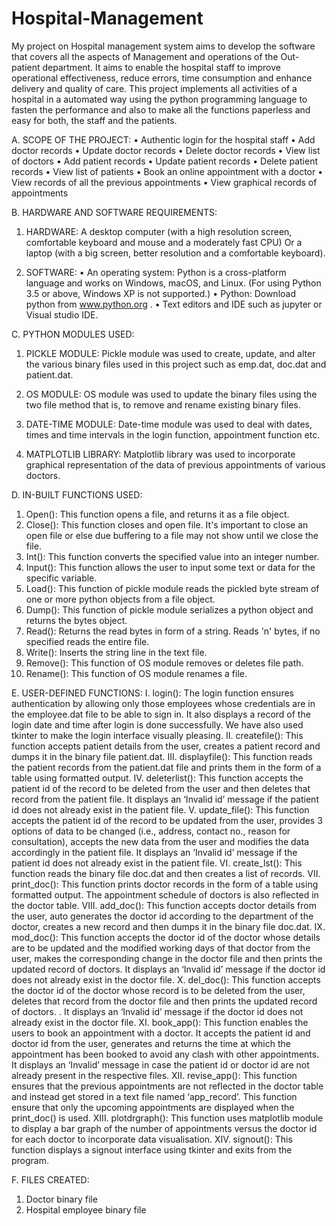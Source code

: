 # Hospital-Management

My project on Hospital management system aims to develop the software that covers all the aspects of Management and operations of the Out-patient department. It aims to enable the hospital staff to improve operational effectiveness, reduce errors, time consumption and enhance delivery and quality of care. 
This project implements all activities of a hospital in a automated way using the python programming language to fasten the performance and also to make all the functions paperless and easy for both, the staff and the patients. 

A. SCOPE OF THE PROJECT:
•	Authentic login for the hospital staff
•	Add doctor records
•	Update doctor records
•	Delete doctor records
•	View list of doctors
•	Add patient records
•	Update patient records
•	Delete patient records
•	View list of patients
•	Book an online appointment with a doctor
•	View records of all the previous appointments
•	View graphical records of appointments

B. HARDWARE AND SOFTWARE REQUIREMENTS:

1.	HARDWARE:
A desktop computer (with a high resolution screen, comfortable keyboard and mouse and a moderately fast CPU)
Or a laptop (with a big screen, better resolution and a comfortable keyboard).

2.	SOFTWARE:
•	An operating system:  Python is a cross-platform language and works on Windows, macOS, and Linux. (For using Python 3.5 or above, Windows XP is not supported.)
•	Python: Download python from www.python.org .
•	Text editors and IDE such as jupyter or Visual studio IDE.

C. PYTHON MODULES USED:

1.	PICKLE MODULE:
Pickle module was used to create, update, and alter the various binary files used in this project such as emp.dat, doc.dat and patient.dat.

2.	OS MODULE:
OS module was used to update the binary files using the two file method that is, to remove and rename existing binary files.

3.	DATE-TIME MODULE:
Date-time module was used to deal with dates, times and time intervals in the login function, appointment function etc.

4.	MATPLOTLIB LIBRARY:
Matplotlib library was used to incorporate graphical representation of the data of previous appointments of various doctors.

D. IN-BUILT FUNCTIONS USED:
1. Open(): This function opens a file, and returns it as a file object. 
2. Close(): This function closes and open file. It's important to close an open file or else due buffering to a file may not show until we close the file.
3.	Int(): This function converts the specified value into an integer number. 
4.	Input(): This function allows the user to input some text or data for the specific variable. 
5.	Load(): This function of pickle module reads the pickled byte stream of one or more python objects from a file object. 
6.	Dump(): This function of pickle module serializes a python object and returns the bytes object. 
7.	Read(): Returns the read bytes in form of a string. Reads 'n' bytes, if no specified reads the entire file. 
8.	Write(): Inserts the string line in the text file. 
9.	Remove(): This function of OS module removes or deletes file path. 
10.	Rename(): This function of OS module renames a file.

E. USER-DEFINED FUNCTIONS:
I.	login(): The login function ensures authentication by allowing only those employees whose credentials are in the employee.dat file to be able to sign in. It also displays a record of the login date and time after login is done successfully. We have also used tkinter to make the login interface visually pleasing.
II.	 createfile():  This function accepts patient details from the user, creates a patient record and dumps it in the binary file patient.dat. 
III.	displayfile(): This function reads the patient records from the patient.dat file and prints them in the form of a table using formatted output.
IV.	deleterlist(): This function accepts the patient id of the record to be deleted from the user and then deletes that record from the patient file. It displays an ‘Invalid id’ message if the patient id does not already exist in the patient file.
V.	update_file(): This function accepts the patient id of the record to be updated from the user, provides 3 options of data to be changed (i.e., address, contact no., reason for consultation), accepts the new data from the user and modifies the data accordingly in the patient file. It displays an ‘Invalid id’ message if the patient id does not already exist in the patient file.
VI.	 create_lst(): This function reads the binary file doc.dat and then creates a list of records.
VII.	 print_doc(): This function prints doctor records in the form of a table using formatted output. The appointment schedule of doctors is also reflected in the doctor table.
VIII.	add_doc(): This function accepts doctor details from the user, auto generates the doctor id according to the department of the doctor, creates a new record and then dumps it in the binary file doc.dat. 
IX.	mod_doc(): This function accepts the doctor id of the doctor whose details are to be updated and the modified working days of that doctor from the user, makes the corresponding change in the doctor file and then prints the updated record of doctors. It displays an ‘Invalid id’ message if the doctor id does not already exist in the doctor file.
X.	del_doc(): This function accepts the doctor id of the doctor whose record is to be deleted from the user, deletes that record from the doctor file and then prints the updated record of doctors. . It displays an ‘Invalid id’ message if the doctor id does not already exist in the doctor file.
XI.	book_app(): This function enables the users to book an appointment with a doctor. It accepts the patient id and doctor id from the user, generates and returns the time at which the appointment has been booked to avoid any clash with other appointments. It displays an ‘Invalid’ message in case the patient id or doctor id are not already present in the respective files.
XII.	revise_app(): This function ensures that the previous appointments are not reflected in the doctor table and instead get stored in a text file named ‘app_record’. This function ensure that only the upcoming appointments are displayed when the print_doc() is used. 
XIII.	plotdrgraph(): This function uses matplotlib module to display a bar graph of the number of appointments versus the doctor id for each doctor to incorporate data visualisation.
XIV.	signout(): This function displays a signout interface using tkinter and exits from the program.

F. FILES CREATED:
1. Doctor binary file
2. Hospital employee binary file
